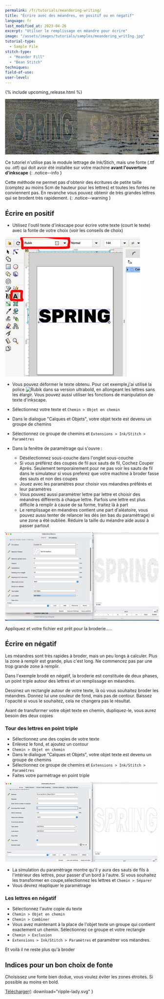 ```yaml
---
permalink: /fr/tutorials/meandering-writing/
title: "Écrire avec des méandres, en positif ou en negatif"
language: fr
last_modified_at: 2023-04-26
excerpt: "Utilser le remplissage en méandre pour écrire"
image: "/assets/images/tutorials/samples/meandering_writIng.jpg"
tutorial-type:
  - Sample File
stitch-type:
  - "Meander Fill"
  - "Bean Stitch"
techniques:
field-of-use:
user-level:
---
```


{% include upcoming_release.html %}

![Brodé](/assets/images/tutorials/tutorial-preview-images/meandering_writing.jpg)

Ce tutoriel n'utilise pas le module lettrage de Ink/Stich, mais une fonte (.ttf ou .otf) qui doit avoir été installée sur votre machine **avant l'ouverture d'inkscape**
{: .notice--info }

Cette méthode ne permet pas d'obtenir des écritures de petite taille (comptez au moins 5cm de hauteur pour les lettres) et toutes les fontes ne conviennent pas.
En revanche vous pouvez obtenir de très grandes lettres qui se brodent très rapidement.
{: .notice--warning }




## Écrire en positif

* Utilisez l'outil texte d'inkscape pour écrire votre texte (court le texte) avec la fonte de votre choix (voir les conseils de choix)

![Choix de la fonte](/assets/images/tutorials/meandering_writing/font-chosing.jpg)

* Vous pouvez déformer le texte obtenu. Pour cet exemple,j'ai utilisé la police ![Rubik dans sa version ultrabold](htps://fonts.google.com/specimen/Rubik), 
en allongeant les lettres sans les élargir. Vous pouvez aussi utiliser les fonctions de manipulation de texte d'inkscape.

* Sélectionnez votre texte et `Chemin > Objet en chemin`
* Dans le dialogue "Calques et Objets", votre objet texte est devenu un groupe de chemins
* Sélectionnez ce groupe de chemins et `Extensions > Ink/Stitch > Paramètres`
* Dans la fenêtre de paramétrage qui s'ouvre :
  * Désélectionnez sous-couche dans l'onglet sous-couche
  * Si vous préférez des coupes de fil aux sauts de fil, Cochez Couper Après. Seulement temporairement pour ne pas voir les sauts de fil dans le simulateur si vous preferez que votre machine à broder fasse des sauts et non des coupes
  * Jouez avec les paramètres pour choisir vos méandres préférés et leur paramètres
  * Vous pouvez aussi paramètrer lettre par lettre et choisir des méandres différents à chaque lettre. Parfois une lettre est plus difficile à remplir à cause de sa forme, traitez là à part
  * Le remplissage en méandres contient une part d'aléatoire, vous pouvez aussi tenter de relancer les dés (en bas du paramètrage) si une zone a été oubliée. Réduire la taille du méandre aide aussi à passer partout
  

![Paramètrage](/assets/images/tutorials/meandering_writing/meandering-parameter.jpg)

Appliquez et votre fichier est prêt pour la broderie.....



## Écrire en négatif
Les méandres sont très rapides à broder, mais un peu longs à calculer. Plus la zone à remplir est grande, plus c'est long. 
Ne commencez pas par une trop grande zone à remplir.

Dans l'exemple brodé en négatif, la broderie est constituée de deux phases, un point triple autour des lettres et un remplissage en méandres.

Dessinez un rectangle autour de votre texte, là où vous souhaitez broder les méandres. Donnez lui une couleur de fond, mais pas de contour. 
Baissez l'opacité si vous le souhaitez, cela ne changera pas le résultat.

Avant de transformer votre objet texte en chemin, dupliquez-le, vous aurez besoin des deux copies

### Tour des lettres en point triple
* Sélectionnez une des copies de votre texte
* Enlevez le fond, et ajoutez un contour
* `Chemin > Objet en chemin`
* Dans le dialogue "Calques et Objets", votre objet texte est devenu un groupe de chemins
* Sélectionnez ce groupe de chemins et `Extensions > Ink/Stitch > Paramètres`
* Faites votre parmètrage en point triple

![Paramètrage pointdroit](/assets/images/tutorials/meandering_writing/bean-parameter.jpg)
* La simulation du paramètrage montre qu'il y aura des sauts de fils à l'intérieur des lettres, pour passer d'un bord à l'autre. Si vous souhaitez les transformer en coupe,sélectionnez les lettres et `Chemin > Séparer` 
* Vous devrez réapliquer le paramètrage

### Les lettres en négatif

* Sélectionnez l'autre copie du texte
* `Chemin > Objet en chemin`
* `Chemin > Combiner`
* Vous avez maintenant à la place de l'objet texte un groupe qui contient exactement un chemin. Sélectionnez ce groupe et votre rectangle
* `Chemin > Exclusion`
*  `Extensions > Ink/Stitch > Paramètres` et paramétrer vos méandres.

Et voilà il ne reste plus qu'à broder


## Indices pour un bon choix de fonte
Choisissez une fonte bien dodue, vous voulez éviter les zones étroites. Si possible au moins en bold. 

[Télécharger](/assets/images/tutorials/samples/ripple-lady.svg){: download="ripple-lady.svg" }
